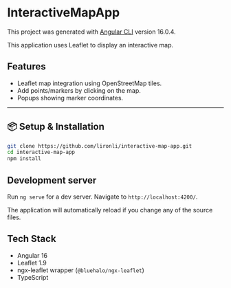 # InteractiveMapApp

This project was generated with [Angular CLI](https://github.com/angular/angular-cli) version 16.0.4.

This application uses Leaflet to display an interactive map.

## Features

- Leaflet map integration using OpenStreetMap tiles.
- Add points/markers by clicking on the map.
- Popups showing marker coordinates.

---

## 📦 Setup & Installation

```bash
git clone https://github.com/lironli/interactive-map-app.git
cd interactive-map-app
npm install
```

## Development server

Run `ng serve` for a dev server. Navigate to `http://localhost:4200/`. 

The application will automatically reload if you change any of the source files.

[//]: # (## Build)

[//]: # ()
[//]: # (Run `ng build` to build the project. The build artifacts will be stored in the `dist/` directory.)

[//]: # (## Running unit tests)

[//]: # ()
[//]: # (Run `ng test` to execute the unit tests via [Karma]&#40;https://karma-runner.github.io&#41;.)

[//]: # (## Running end-to-end tests)

[//]: # ()
[//]: # (Run `ng e2e` to execute the end-to-end tests via a platform of your choice. To use this command, you need to first add a package that implements end-to-end testing capabilities.)

## Tech Stack

- Angular 16
- Leaflet 1.9
- ngx-leaflet wrapper (`@bluehalo/ngx-leaflet`)
- TypeScript
